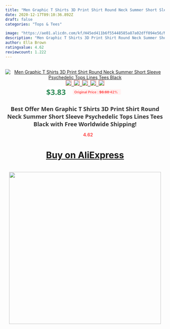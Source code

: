 ```yaml
---
title: "Men Graphic T Shirts 3D Print Shirt Round Neck Summer Short Sleeve Psychedelic Tops Lines Tees Black"
date: 2020-12-17T09:10:36.892Z
draft: false
categories: "Tops & Tees"

image: "https://ae01.alicdn.com/kf/H45ed411b6f55448585a87a02dff094e56/Men-Graphic-T-Shirts-3D-Print-Shirt-Round-Neck-Summer-Short-Sleeve-Psychedelic-Tops-Lines-Tees.jpg"
description: "Men Graphic T Shirts 3D Print Shirt Round Neck Summer Short Sleeve Psychedelic Tops Lines Tees Black"
author: Ella Brown
ratingvalue: 4.62
reviewcount: 1.222
---
```

<br>
<div style="text-align: center;">
<a href="https://s.click.aliexpress.com/e/_AAP2Hn" target="_blank" rel="nofollow noopener noreferrer"><img alt="Men Graphic T Shirts 3D Print Shirt Round Neck Summer Short Sleeve Psychedelic Tops Lines Tees Black" class="magnifier-image" src="https://ae01.alicdn.com/kf/H45ed411b6f55448585a87a02dff094e56/Men-Graphic-T-Shirts-3D-Print-Shirt-Round-Neck-Summer-Short-Sleeve-Psychedelic-Tops-Lines-Tees.jpg_640x640.jpg">
<br>
<img style="border:1px solid salmon" src="https://ae01.alicdn.com/kf/H45ed411b6f55448585a87a02dff094e56/Men-Graphic-T-Shirts-3D-Print-Shirt-Round-Neck-Summer-Short-Sleeve-Psychedelic-Tops-Lines-Tees.jpg_120x120.jpg">&nbsp;&nbsp;<img style="border:1px solid salmon" src="https://ae01.alicdn.com/kf/H206e21516c0d4e379a9dbf4116e4c4c6J/Men-Graphic-T-Shirts-3D-Print-Shirt-Round-Neck-Summer-Short-Sleeve-Psychedelic-Tops-Lines-Tees.jpg_120x120.jpg">&nbsp;&nbsp;<img style="border:1px solid salmon" src="_120x120.jpg">&nbsp;&nbsp;<img style="border:1px solid salmon" src="_120x120.jpg">&nbsp;&nbsp;<img style="border:1px solid salmon" src="_120x120.jpg"></a></div><br0>
<div style="text-align: center;"><span style="background-color: white; border: 0px; box-sizing: border-box; color: seagreen; display: inline-block; font-family: &quot;open sans&quot; , &quot;arial&quot; , &quot;helvetica&quot; , sans-serif , &quot;heiti&quot;; font-size: 24px; font-stretch: inherit; font-weight: 700; line-height: inherit; margin: 0px 10px 0px 0px; padding: 0px; vertical-align: middle;">$3.83 </span>
<span style="background: rgb(255 , 241 , 241); border-radius: 3px; border: 0px; box-sizing: border-box; color: #ff4747; display: inline-block; font-family: inherit; font-size: 12px; font-stretch: inherit; font-style: inherit; font-variant: inherit; font-weight: 600; line-height: inherit; margin: 0px; padding: 2px 5px; transform: scale(0.9); vertical-align: middle;">Original Price : <b style="text-decoration: line-through;">$6.60 </b> 42%&nbsp;&nbsp;</span></div>
<h1 style="color: #333333; display: inline-block; font-family: &quot;open sans&quot; , &quot;arial&quot; , &quot;helvetica&quot; , sans-serif , &quot;heiti&quot;; font-size: 18px; font-stretch: inherit; font-weight: 700; text-align: center;">Best Offer Men Graphic T Shirts 3D Print Shirt Round Neck Summer Short Sleeve Psychedelic Tops Lines Tees Black with Free Worldwide Shipping!</h1>
<div style="color: #ff4747; text-align: center;">
<img src="https://4.bp.blogspot.com/-M0ZcTcb-5uY/XleCXlxnR4I/AAAAAAAAAEc/OrjgMkXV1oMQFaCRZj5HQwOCBcu3w1FegCPcBGAYYCw/s1600/star.png" style="height: 15px;">&nbsp;<b>4.62</b></div>
<div class="button_cont" align="center"><a class="buynow_a" href="https://s.click.aliexpress.com/e/_AAP2Hn" target="_blank" rel="nofollow noopener noreferrer"><H1>Buy on AliExpress</H1></a></div><br>
<div class="separator" style="clear: both; text-align: center;">
<img src="https://lh3.googleusercontent.com/-pTy5HemUv9M/XlePHvY0dAI/AAAAAAAAAE4/0nX5iRUoIWY8eMW9Dpxeirr157OZliDIgCLcBGAsYHQ/s1600/badge.gif" width="480">
</div>
